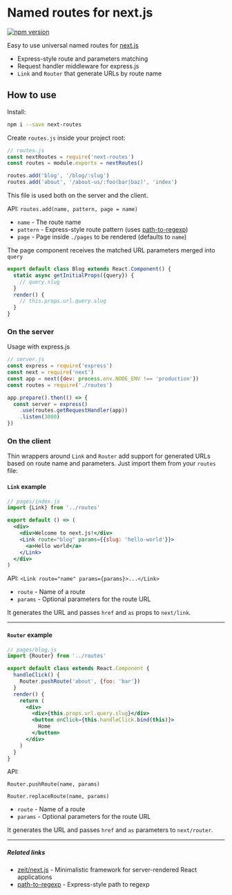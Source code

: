 # Named routes for next.js

[![npm version](https://badge.fury.io/js/next-routes.svg)](https://badge.fury.io/js/next-routes)

Easy to use universal named routes for [next.js](https://github.com/zeit/next.js)

- Express-style route and parameters matching
- Request handler middleware for express.js
- `Link` and `Router` that generate URLs by route name

## How to use

Install:

```bash
npm i --save next-routes
```

Create `routes.js` inside your project root:

```javascript
// routes.js
const nextRoutes = require('next-routes')
const routes = module.exports = nextRoutes()

routes.add('blog', '/blog/:slug')
routes.add('about', '/about-us/:foo(bar|baz)', 'index')
```
This file is used both on the server and the client.

API: `routes.add(name, pattern, page = name)`

- `name` - The route name
- `pattern` - Express-style route pattern (uses [path-to-regexp](https://github.com/pillarjs/path-to-regexp))
- `page` - Page inside `./pages` to be rendered (defaults to `name`)

The page component receives the matched URL parameters merged into `query`

```javascript
export default class Blog extends React.Component() {
  static async getInitialProps({query}) {
    // query.slug
  }
  render() {
    // this.props.url.query.slug
  }
}
```

### On the server

Usage with express.js

```javascript
// server.js
const express = require('express')
const next = require('next')
const app = next({dev: process.env.NODE_ENV !== 'production'})
const routes = require('./routes')

app.prepare().then(() => {
  const server = express()
    .use(routes.getRequestHandler(app))
    .listen(3000)
})
```

### On the client

Thin wrappers around `Link` and `Router` add support for generated URLs based on route name and parameters. Just import them from your `routes` file:

#### `Link` example

```jsx
// pages/index.js
import {Link} from '../routes'

export default () => (
  <div>
    <div>Welcome to next.js!</div>
    <Link route="blog" params={{slug: 'hello-world'}}>
      <a>Hello world</a>
    </Link>
  </div>
)
```

API: `<Link route="name" params={params}>...</Link>`

- `route` - Name of a route
- `params` - Optional parameters for the route URL

It generates the URL and passes `href` and `as` props to `next/link`.

---

#### `Router` example

```jsx
// pages/blog.js
import {Router} from '../routes'

export default class extends React.Component {
  handleClick() {
    Router.pushRoute('about', {foo: 'bar'})
  }
  render() {
    return (
      <div>
        <div>{this.props.url.query.slug}</div>
        <button onClick={this.handleClick.bind(this)}>
          Home
        </button>
      </div>
    )
  }
}
```
API:

`Router.pushRoute(name, params)`

`Router.replaceRoute(name, params)`

- `route` - Name of a route
- `params` - Optional parameters for the route URL

It generates the URL and passes `href` and `as` parameters to `next/router`.

---
##### Related links

- [zeit/next.js](https://github.com/zeit/next.js) - Minimalistic framework for server-rendered React applications
- [path-to-regexp](https://github.com/pillarjs/path-to-regexp) - Express-style path to regexp
